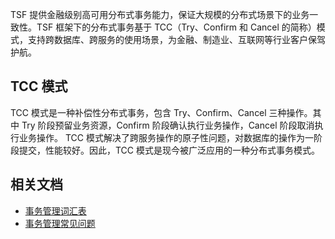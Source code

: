 TSF 提供金融级别高可用分布式事务能力，保证大规模的分布式场景下的业务一致性。TSF 框架下的分布式事务基于 TCC（Try、Confirm 和 Cancel 的简称）模式，支持跨数据库、跨服务的使用场景，为金融、制造业、互联网等行业客户保驾护航。

## TCC 模式
TCC 模式是一种补偿性分布式事务，包含 Try、Confirm、Cancel 三种操作。其中 Try 阶段预留业务资源，Confirm 阶段确认执行业务操作，Cancel 阶段取消执行业务操作。
TCC 模式解决了跨服务操作的原子性问题，对数据库的操作为一阶段提交，性能较好。因此，TCC 模式是现今被广泛应用的一种分布式事务模式。 

## 相关文档
- [事务管理词汇表](https://cloud.tencent.com/document/product/649/13007#S)
- [事务管理常见问题](https://cloud.tencent.com/document/product/649/31164)
